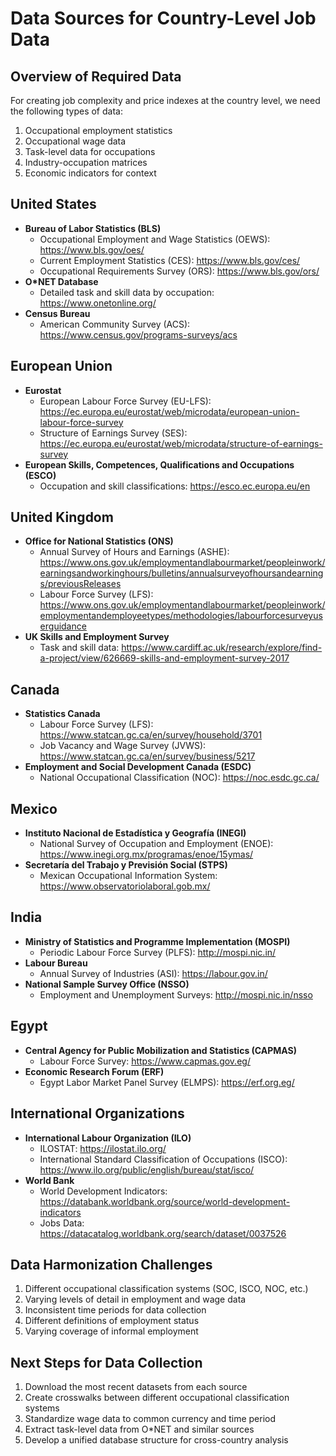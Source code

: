 # Data Sources for Country-Level Job Data

## Overview of Required Data
For creating job complexity and price indexes at the country level, we need the following types of data:
1. Occupational employment statistics
2. Occupational wage data
3. Task-level data for occupations
4. Industry-occupation matrices
5. Economic indicators for context

## United States
- **Bureau of Labor Statistics (BLS)**
  - Occupational Employment and Wage Statistics (OEWS): https://www.bls.gov/oes/
  - Current Employment Statistics (CES): https://www.bls.gov/ces/
  - Occupational Requirements Survey (ORS): https://www.bls.gov/ors/
- **O*NET Database**
  - Detailed task and skill data by occupation: https://www.onetonline.org/
- **Census Bureau**
  - American Community Survey (ACS): https://www.census.gov/programs-surveys/acs

## European Union
- **Eurostat**
  - European Labour Force Survey (EU-LFS): https://ec.europa.eu/eurostat/web/microdata/european-union-labour-force-survey
  - Structure of Earnings Survey (SES): https://ec.europa.eu/eurostat/web/microdata/structure-of-earnings-survey
- **European Skills, Competences, Qualifications and Occupations (ESCO)**
  - Occupation and skill classifications: https://esco.ec.europa.eu/en

## United Kingdom
- **Office for National Statistics (ONS)**
  - Annual Survey of Hours and Earnings (ASHE): https://www.ons.gov.uk/employmentandlabourmarket/peopleinwork/earningsandworkinghours/bulletins/annualsurveyofhoursandearnings/previousReleases
  - Labour Force Survey (LFS): https://www.ons.gov.uk/employmentandlabourmarket/peopleinwork/employmentandemployeetypes/methodologies/labourforcesurveyuserguidance
- **UK Skills and Employment Survey**
  - Task and skill data: https://www.cardiff.ac.uk/research/explore/find-a-project/view/626669-skills-and-employment-survey-2017

## Canada
- **Statistics Canada**
  - Labour Force Survey (LFS): https://www.statcan.gc.ca/en/survey/household/3701
  - Job Vacancy and Wage Survey (JVWS): https://www.statcan.gc.ca/en/survey/business/5217
- **Employment and Social Development Canada (ESDC)**
  - National Occupational Classification (NOC): https://noc.esdc.gc.ca/

## Mexico
- **Instituto Nacional de Estadística y Geografía (INEGI)**
  - National Survey of Occupation and Employment (ENOE): https://www.inegi.org.mx/programas/enoe/15ymas/
- **Secretaría del Trabajo y Previsión Social (STPS)**
  - Mexican Occupational Information System: https://www.observatoriolaboral.gob.mx/

## India
- **Ministry of Statistics and Programme Implementation (MOSPI)**
  - Periodic Labour Force Survey (PLFS): http://mospi.nic.in/
- **Labour Bureau**
  - Annual Survey of Industries (ASI): https://labour.gov.in/
- **National Sample Survey Office (NSSO)**
  - Employment and Unemployment Surveys: http://mospi.nic.in/nsso

## Egypt
- **Central Agency for Public Mobilization and Statistics (CAPMAS)**
  - Labour Force Survey: https://www.capmas.gov.eg/
- **Economic Research Forum (ERF)**
  - Egypt Labor Market Panel Survey (ELMPS): https://erf.org.eg/

## International Organizations
- **International Labour Organization (ILO)**
  - ILOSTAT: https://ilostat.ilo.org/
  - International Standard Classification of Occupations (ISCO): https://www.ilo.org/public/english/bureau/stat/isco/
- **World Bank**
  - World Development Indicators: https://databank.worldbank.org/source/world-development-indicators
  - Jobs Data: https://datacatalog.worldbank.org/search/dataset/0037526

## Data Harmonization Challenges
1. Different occupational classification systems (SOC, ISCO, NOC, etc.)
2. Varying levels of detail in employment and wage data
3. Inconsistent time periods for data collection
4. Different definitions of employment status
5. Varying coverage of informal employment

## Next Steps for Data Collection
1. Download the most recent datasets from each source
2. Create crosswalks between different occupational classification systems
3. Standardize wage data to common currency and time period
4. Extract task-level data from O*NET and similar sources
5. Develop a unified database structure for cross-country analysis
